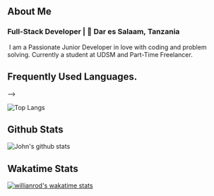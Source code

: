 <!-- # Hi there 👋 -->
## About Me
### Full-Stack Developer | 📍 Dar es Salaam, Tanzania 
 ​
 I am a Passionate Junior Developer in love with coding and problem solving. Currently a student at UDSM and Part-Time Freelancer.

<!-- [![Readme Card](https://github-readme-stats.vercel.app/api/pin/?username=nengha-john&repo=nenghajm)](https://github.com/anuraghazra/github-readme-stats) -->

<!-- <h2>About Me</h2>​ ​ 
  
 ​-​ Student at The University of Dar es Salaam. 
 ​-​ ⚡️ Dev at Freelancing 😎. 
 ​-​ 👨‍💻 Enjoy collaborating on projects that makes life easier. 
 ​-​ Problem Solving is my Arena. 
 - Open to work. -->

<!-- **Nengha-John/Nengha-John** is a ✨ _special_ ✨ repository because its `README.md` (this file) appears on your GitHub profile. -->
   

  
 
  
  
## Frequently Used Languages. 

<!-- <div style="display: inline-flex">
<img src="https://raw.githubusercontent.com/github/explore/80688e429a7d4ef2fca1e82350fe8e3517d3494d/topics/html/html.png" height='50' style="margin: 7px"></img>

<img src="https://raw.githubusercontent.com/github/explore/80688e429a7d4ef2fca1e82350fe8e3517d3494d/topics/css/css.png" height='50' style="margin: 7px"></img>

<img src="https://raw.githubusercontent.com/github/explore/80688e429a7d4ef2fca1e82350fe8e3517d3494d/topics/python/python.png" height='50' style="margin: 7px"></img>

 <img src="https://raw.githubusercontent.com/github/explore/80688e429a7d4ef2fca1e82350fe8e3517d3494d/topics/django/django.png" height='50' style="margin: 7px"></img> 

<img src="https://raw.githubusercontent.com/github/explore/80688e429a7d4ef2fca1e82350fe8e3517d3494d/topics/dart/dart.png" height='50' style="margin: 7px"></img>

<!-- <img src="https://raw.githubusercontent.com/github/explore/80688e429a7d4ef2fca1e82350fe8e3517d3494d/topics/flutter/flutter.png" height='50' style="margin: 7px"></img> -->
</div> -->

![Top Langs](https://github-readme-stats.vercel.app/api/top-langs/?username=nengha-john&layout=compact)

## Github Stats  
 ​![​John's github stats​](https://github-readme-stats.vercel.app/api?username=nengha-john&count_private=true&show_icons=true&theme=github_dark) 

## Wakatime Stats
 [![willianrod's wakatime stats](https://github-readme-stats.vercel.app/api/wakatime?username=nengha)](https://github.com/anuraghazra/github-readme-stats)
  
  
  
 
